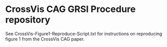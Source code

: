 # CrossVis CAG GRSI Procedure repository
See CrossVis-Figure1-Reproduce-Script.txt for instructions on reproducing figure 1 from the CrossVis CAG paper.

